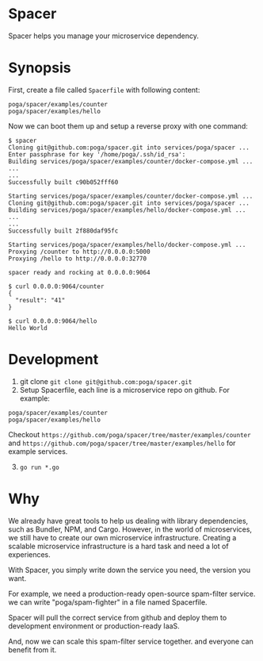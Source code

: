 # Spacer

Spacer helps you manage your microservice dependency.

# Synopsis

First, create a file called `Spacerfile` with following content:
```
poga/spacer/examples/counter
poga/spacer/examples/hello
```

Now we can boot them up and setup a reverse proxy with one command:
```
$ spacer
Cloning git@github.com:poga/spacer.git into services/poga/spacer ...
Enter passphrase for key '/home/poga/.ssh/id_rsa':
Building services/poga/spacer/examples/counter/docker-compose.yml ...
...
...
Successfully built c90b052fff60

Starting services/poga/spacer/examples/counter/docker-compose.yml ...
Cloning git@github.com:poga/spacer.git into services/poga/spacer ...
Building services/poga/spacer/examples/hello/docker-compose.yml ...
...
...
Successfully built 2f880daf95fc

Starting services/poga/spacer/examples/hello/docker-compose.yml ...
Proxying /counter to http://0.0.0.0:5000
Proxying /hello to http://0.0.0.0:32770

spacer ready and rocking at 0.0.0.0:9064

$ curl 0.0.0.0:9064/counter
{
  "result": "41"
}

$ curl 0.0.0.0:9064/hello
Hello World
```

# Development

1. git clone `git clone git@github.com:poga/spacer.git`
2. Setup Spacerfile, each line is a microservice repo on github. For example:
```
poga/spacer/examples/counter
poga/spacer/examples/hello
```
   Checkout `https://github.com/poga/spacer/tree/master/examples/counter` and `https://github.com/poga/spacer/tree/master/examples/hello` for example services.

3. `go run *.go`

# Why

We already have great tools to help us dealing with library dependencies, such as Bundler, NPM, and Cargo. However, in the world of microservices, we still have to create our own microservice infrastructure. Creating a scalable microservice infrastructure is a hard task and need a lot of experiences.

With Spacer, you simply write down the service you need, the version you want.

For example, we need a production-ready open-source spam-filter service. we can write "poga/spam-fighter" in a file named Spacerfile.

Spacer will pull the correct service from github and deploy them to development environment or production-ready IaaS.

And, now we can scale this spam-filter service together. and everyone can benefit from it.
